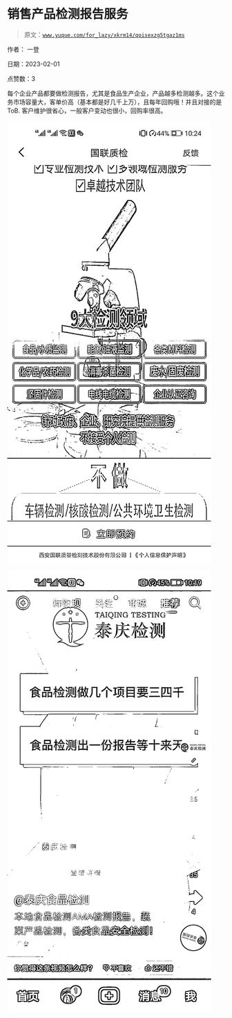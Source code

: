 # 销售产品检测报告服务

> 原文：[`www.yuque.com/for_lazy/xkrm14/qoisexzg5tgaz1ms`](https://www.yuque.com/for_lazy/xkrm14/qoisexzg5tgaz1ms)

作者： 一登 

日期：2023-02-01 

点赞数：3 

每个企业产品都要做检测报告，尤其是食品生产企业，产品越多检测越多。这个业务市场容量大，客单价高（基本都是好几千上万），且每年回购哦！并且对接的是 ToB. 客户维护很省心，一般客户变动也很小，回购率很高。 

![](img/a1055896fb435006f36d9383536d246e.png) 

![](img/0361ee5838ca33b7299499646c21895d.png) 

